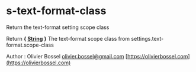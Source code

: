 # s-text-format-class

Return the text-format setting scope class

Return **{ [String](http://www.sass-lang.com/documentation/file.SASS_REFERENCE.html#sass-script-strings) }** The text-format scope class from settings.text-format.scope-class

Author : Olivier Bossel [olivier.bossel@gmail.com](mailto:olivier.bossel@gmail.com) [https://olivierbossel.com](https://olivierbossel.com)